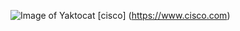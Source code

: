 ![Image of Yaktocat](https://octodex.github.com/images/yaktocat.png)
[cisco] (https://www.cisco.com)

